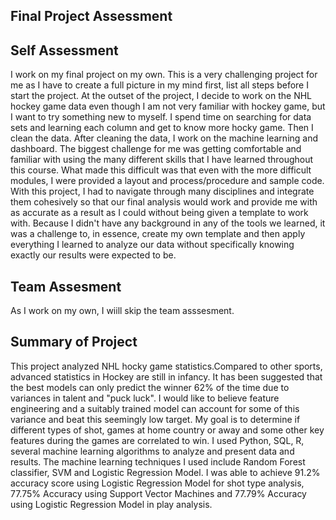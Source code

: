 ## Final Project Assessment

## Self Assessment
I work on my final project on my own. This is a very challenging project for me as I have to create a full picture in my mind first, list all steps before I start the project. At the outset of the project, I decide to work on the NHL hockey game data even though I am not very familiar with hockey game, but I want to try something new to myself. I spend time on searching for data sets  and learning each column and get to know more hocky game. Then I clean the data. After cleaning the data, I work on the machine learning and dashboard. The biggest challenge for me was getting comfortable and familiar with using the many different skills that I have learned throughout this course. What made this difficult was that even with the more difficult modules, I were provided a layout and process/procedure and sample code. With this project, I had to navigate through many disciplines and integrate them cohesively so that our final analysis would work and provide me with as accurate as a result as I could without being given a template to work with. Because I didn't have any background in any of the tools we learned, it was a challenge to, in essence, create my own template and then apply everything I learned to analyze our data without specifically knowing exactly our results were expected to be. 

## Team Assesment
As I work on my own, I wiill skip the team asssesment.

## Summary of Project
This project analyzed NHL hocky game statistics.Compared to other sports, advanced statistics in Hockey are still in infancy. It has been suggested that the best models can only predict the winner 62% of the time due to variances in talent and "puck luck". I would like to believe feature engineering and a suitably trained model can account for some of this variance and beat this seemingly low target.
My goal is to determine if different types of shot, games  at home country or away and  some other key features during the games are correlated to win. 
I used Python, SQL, R, several machine learning algorithms to analyze and present  data and results. The machine learning techniques I used include Random Forest classifier, SVM and Logistic Regression Model. I was able to achieve 91.2% accuracy score using Logistic Regression Model for shot type analysis, 77.75% Accuracy using Support Vector Machines and 77.79% Accuracy using Logistic Regression Model in play analysis.

